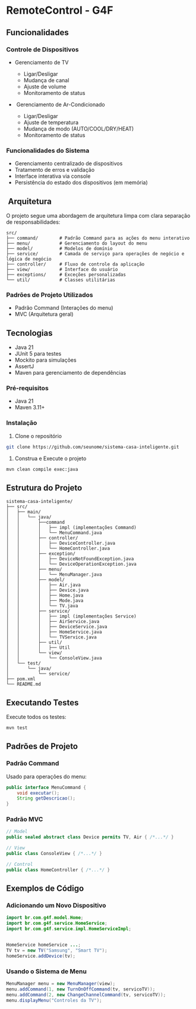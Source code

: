 #  RemoteControl - G4F

## Funcionalidades

### Controle de Dispositivos
-  Gerenciamento de TV
    - Ligar/Desligar
    - Mudança de canal
    - Ajuste de volume
    - Monitoramento de status

- ️ Gerenciamento de Ar-Condicionado
    - Ligar/Desligar
    - Ajuste de temperatura
    - Mudança de modo (AUTO/COOL/DRY/HEAT)
    - Monitoramento de status

### Funcionalidades do Sistema
- Gerenciamento centralizado de dispositivos
- Tratamento de erros e validação
- Interface interativa via console
- Persistência do estado dos dispositivos (em memória)

## ️ Arquitetura

O projeto segue uma abordagem de arquitetura limpa com clara separação de responsabilidades:

```
src/
├── command/        # Padrão Command para as ações do menu interativo
├── menu/           # Gerenciamento do layout do menu
├── model/          # Modelos de domínio
├── service/        # Camada de serviço para operações de negócio e lógica de negócio
├── controller/     # Fluxo de controle da aplicação
├── view/           # Interface do usuário
├── exceptions/     # Exceções personalizadas
└── util/           # Classes utilitárias
```

### Padrões de Projeto Utilizados
- Padrão Command (Interações do menu)
- MVC (Arquitetura geral)

##  Tecnologias

- Java 21
- JUnit 5 para testes
- Mockito para simulações
- AssertJ
- Maven para gerenciamento de dependências

### Pré-requisitos
- Java 21
- Maven 3.11+

### Instalação

1. Clone o repositório
```bash
git clone https://github.com/seunome/sistema-casa-inteligente.git
```

1. Construa e Execute o projeto
```bash
mvn clean compile exec:java
```

##  Estrutura do Projeto

```
sistema-casa-inteligente/
├── src/
│   ├── main/
│   │   └── java/
│   │       ├──command
│   │       │   ├── impl (implementações Command)
│   │       │   └── MenuCommand.java
│   │       ├── controller/
│   │       │   ├── DeviceController.java
│   │       │   └── HomeController.java
│   │       ├── exception/
│   │       │   ├── DeviceNotFoundException.java
│   │       │   └── DeviceOperationException.java
│   │       ├── menu/
│   │       │   └── MenuManager.java
│   │       ├── model/
│   │       │   ├── Air.java
│   │       │   ├── Device.java
│   │       │   ├── Home.java
│   │       │   ├── Mode.java
│   │       │   └── TV.java
│   │       ├── service/
│   │       │   ├── impl (implementações Service)
│   │       │   ├── AirService.java
│   │       │   ├── DeviceService.java
│   │       │   ├── HomeService.java
│   │       │   └── TVService.java
│   │       ├── util/
│   │       │   ├── Util
│   │       └── view/
│   │           └── ConsoleView.java
│   └── test/
│       └── java/
│           └── service/
├── pom.xml
└── README.md
```

##  Executando Testes

Execute todos os testes:
```bash
mvn test
```

## Padrões de Projeto

### Padrão Command
Usado para operações do menu:
```java
public interface MenuCommand {
    void executar();
    String getDescricao();
}
```

### Padrão MVC
```java
// Model
public sealed abstract class Device permits TV, Air { /*...*/ }

// View
public class ConsoleView { /*...*/ }

// Control
public class HomeController { /*...*/ }
```

## Exemplos de Código

### Adicionando um Novo Dispositivo

```java
import br.com.g4f.model.Home;
import br.com.g4f.service.HomeService;
import br.com.g4f.service.impl.HomeServiceImpl;


HomeService homeService ...;
TV tv = new TV("Samsung", "Smart TV");
homeService.addDevice(tv);

```

### Usando o Sistema de Menu
```java
MenuManager menu = new MenuManager(view);
menu.addCommand(1, new TurnOnOffCommand(tv, servicoTV));
menu.addCommand(2, new ChangeChannelCommand(tv, servicoTV));
menu.displayMenu("Controles da TV");
```
